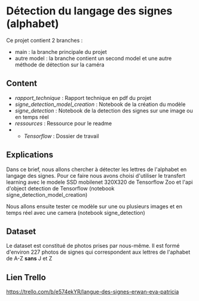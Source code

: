 # Détection du langage des signes (alphabet)

Ce projet contient 2 branches : 
* main : la branche principale du projet
* autre model : la branche contient un second model et une autre méthode de détection sur la caméra

## Content
* _rapport_technique_ : Rapport technique en pdf du projet
* _signe_detection_model_creation_ : Notebook de la création du modèle
* _signe_detection_ : Notebook de la detection des signes sur une image ou en temps réel
* _ressources_ : Ressource pour le readme
* * _Tensorflow_ : Dossier de travail

## Explications

Dans ce brief,  nous allons chercher à détecter les lettres de l'alphabet en langage des signes.
Pour ce faire nous avons choisi d'utiliser le transfert learning avec le modele SSD mobilenet 320X320 de Tensorflow Zoo et l'api d'object detection de Tensorflow (notebook signe_detection_model_creation)

Nous allons ensuite tester ce modèle sur une ou plusieurs images et en temps réel avec une camera (notebook signe_detection)

## Dataset 
Le dataset est constitué de photos prises par nous-même.
Il est formé d'environ 227 photos de signes qui correspondent aux lettres de l'aphabet de A-Z __sans__ J et Z


## Lien Trello

https://trello.com/b/e574ekYR/langue-des-signes-erwan-eva-patricia
